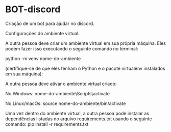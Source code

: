 # BOT-discord
Criação de um bot para ajudar no discord.


Configurações do ambiente virtual.

A outra pessoa deve criar um ambiente virtual em sua própria máquina.
Eles podem fazer isso executando o seguinte comando no terminal:

python -m venv nome-do-ambiente

(certifique-se de que eles tenham o Python e o pacote virtualenv instalados em sua máquina):

A outra pessoa deve ativar o ambiente virtual criado:

No Windows:
nome-do-ambiente\Scripts\activate

No Linux/macOs:
source nome-do-ambiente/bin/activate

Uma vez dentro do ambiente virtual, a outra pessoa pode instalar as dependências listadas no arquivo requirements.txt usando o seguinte comando:
pip install -r requirements.txt
